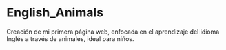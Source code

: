 # English_Animals
Creación de mi primera página web, enfocada en el aprendizaje del idioma Inglés a través de animales, ideal para niños.
